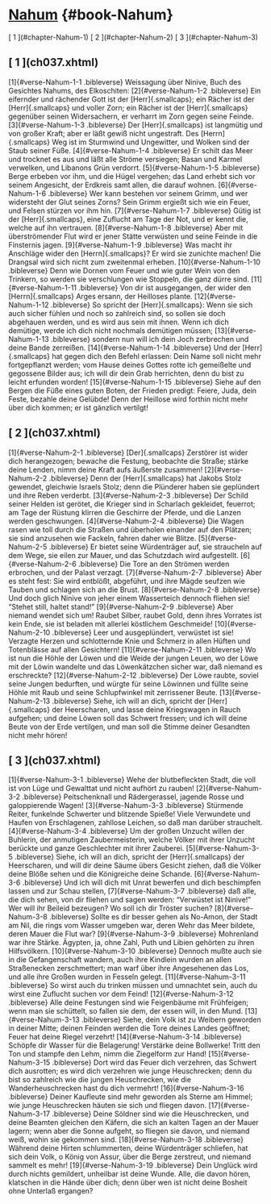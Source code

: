 # [Nahum](ch001.xhtml) {#book-Nahum}

<div id="chapterlinks-Nahum" class="chapterlinks">[&nbsp;1&nbsp;](#chapter-Nahum-1) [&nbsp;2&nbsp;](#chapter-Nahum-2) [&nbsp;3&nbsp;](#chapter-Nahum-3) </div>

<h2 class="chaptertitle">[&nbsp;1&nbsp;](ch037.xhtml)<span><span id="chapter-Nahum-1"></span></span></h2>
 
[1]{#verse-Nahum-1-1 .bibleverse} Weissagung über Ninive, Buch des Gesichtes Nahums, des Elkoschiten: 
[2]{#verse-Nahum-1-2 .bibleverse} Ein eifernder und rächender Gott ist der [Herr]{.smallcaps}; ein Rächer ist der [Herr]{.smallcaps} und voller Zorn; ein Rächer ist der [Herr]{.smallcaps} gegenüber seinen Widersachern, er verharrt im Zorn gegen seine Feinde. 
[3]{#verse-Nahum-1-3 .bibleverse} Der [Herr]{.smallcaps} ist langmütig und von großer Kraft; aber er läßt gewiß nicht ungestraft. Des [Herrn]{.smallcaps} Weg ist im Sturmwind und Ungewitter, und Wolken sind der Staub seiner Füße. 
[4]{#verse-Nahum-1-4 .bibleverse} Er schilt das Meer und trocknet es aus und läßt alle Ströme versiegen; Basan und Karmel verwelken, und Libanons Grün verdorrt. 
[5]{#verse-Nahum-1-5 .bibleverse} Berge erbeben vor ihm, und die Hügel vergehen; das Land erhebt sich vor seinem Angesicht, der Erdkreis samt allen, die darauf wohnen. 
[6]{#verse-Nahum-1-6 .bibleverse} Wer kann bestehen vor seinem Grimm, und wer widersteht der Glut seines Zorns? Sein Grimm ergießt sich wie ein Feuer, und Felsen stürzen vor ihm hin. 
[7]{#verse-Nahum-1-7 .bibleverse} Gütig ist der [Herr]{.smallcaps}, eine Zuflucht am Tage der Not, und er kennt die, welche auf ihn vertrauen. 
[8]{#verse-Nahum-1-8 .bibleverse} Aber mit überströmender Flut wird er jener Stätte verwüsten und seine Feinde in die Finsternis jagen. 
[9]{#verse-Nahum-1-9 .bibleverse} Was macht ihr Anschläge wider den [Herrn]{.smallcaps}? Er wird sie zunichte machen! Die Drangsal wird sich nicht zum zweitenmal erheben. 
[10]{#verse-Nahum-1-10 .bibleverse} Denn wie Dornen vom Feuer und wie guter Wein von den Trinkern, so werden sie verschlungen wie Stoppeln, die ganz dürre sind. 
[11]{#verse-Nahum-1-11 .bibleverse} Von dir ist ausgegangen, der wider den [Herrn]{.smallcaps} Arges ersann, der Heilloses plante. 
[12]{#verse-Nahum-1-12 .bibleverse} So spricht der [Herr]{.smallcaps}: Wenn sie sich auch sicher fühlen und noch so zahlreich sind, so sollen sie doch abgehauen werden, und es wird aus sein mit ihnen. Wenn ich dich demütige, werde ich dich nicht nochmals demütigen müssen; 
[13]{#verse-Nahum-1-13 .bibleverse} sondern nun will ich dein Joch zerbrechen und deine Bande zerreißen. 
[14]{#verse-Nahum-1-14 .bibleverse} Und der [Herr]{.smallcaps} hat gegen dich den Befehl erlassen: Dein Name soll nicht mehr fortgepflanzt werden; vom Hause deines Gottes rotte ich gemeißelte und gegossene Bilder aus; ich will dir dein Grab herrichten, denn du bist zu leicht erfunden worden! 
[15]{#verse-Nahum-1-15 .bibleverse} Siehe auf den Bergen die Füße eines guten Boten, der Frieden predigt: Feiere, Juda, dein Feste, bezahle deine Gelübde! Denn der Heillose wird forthin nicht mehr über dich kommen; er ist gänzlich vertilgt! 

<h2 class="chaptertitle">[&nbsp;2&nbsp;](ch037.xhtml)<span><span id="chapter-Nahum-2"></span></span></h2>
 
[1]{#verse-Nahum-2-1 .bibleverse} [Der]{.smallcaps} Zerstörer ist wider dich herangezogen; bewache die Festung, beobachte die Straße; stärke deine Lenden, nimm deine Kraft aufs äußerste zusammen! 
[2]{#verse-Nahum-2-2 .bibleverse} Denn der [Herr]{.smallcaps} hat Jakobs Stolz gewendet, gleichwie Israels Stolz; denn die Plünderer haben sie geplündert und ihre Reben verderbt. 
[3]{#verse-Nahum-2-3 .bibleverse} Der Schild seiner Helden ist gerötet, die Krieger sind in Scharlach gekleidet, feuerrot; am Tage der Rüstung klirren die Geschirre der Pferde, und die Lanzen werden geschwungen. 
[4]{#verse-Nahum-2-4 .bibleverse} Die Wagen rasen wie toll durch die Straßen und überholen einander auf den Plätzen; sie sind anzusehen wie Fackeln, fahren daher wie Blitze. 
[5]{#verse-Nahum-2-5 .bibleverse} Er bietet seine Würdenträger auf, sie straucheln auf dem Wege, sie eilen zur Mauer, und das Schutzdach wird aufgestellt. 
[6]{#verse-Nahum-2-6 .bibleverse} Die Tore an den Strömen werden erbrochen, und der Palast verzagt. 
[7]{#verse-Nahum-2-7 .bibleverse} Aber es steht fest: Sie wird entblößt, abgeführt, und ihre Mägde seufzen wie Tauben und schlagen sich an die Brust. 
[8]{#verse-Nahum-2-8 .bibleverse} Und doch glich Ninive von jeher einem Wasserteich dennoch fliehen sie! “Stehet still, haltet stand!” 
[9]{#verse-Nahum-2-9 .bibleverse} Aber niemand wendet sich um! Raubet Silber, raubet Gold, denn ihres Vorrates ist kein Ende, sie ist beladen mit allerlei köstlichem Geschmeide! 
[10]{#verse-Nahum-2-10 .bibleverse} Leer und ausgeplündert, verwüstet ist sie! Verzagte Herzen und schlotternde Knie und Schmerz in allen Hüften und Totenblässe auf allen Gesichtern! 
[11]{#verse-Nahum-2-11 .bibleverse} Wo ist nun die Höhle der Löwen und die Weide der jungen Leuen, wo der Löwe mit der Löwin wandelte und das Löwenkätzchen sicher war, daß niemand es erschreckte? 
[12]{#verse-Nahum-2-12 .bibleverse} Der Löwe raubte, soviel seine Jungen bedurften, und würgte für seine Löwinnen und füllte seine Höhle mit Raub und seine Schlupfwinkel mit zerrissener Beute. 
[13]{#verse-Nahum-2-13 .bibleverse} Siehe, ich will an dich, spricht der [Herr]{.smallcaps} der Heerscharen, und lasse deine Kriegswagen in Rauch aufgehen; und deine Löwen soll das Schwert fressen; und ich will deine Beute von der Erde vertilgen, und man soll die Stimme deiner Gesandten nicht mehr hören! 

<h2 class="chaptertitle">[&nbsp;3&nbsp;](ch037.xhtml)<span><span id="chapter-Nahum-3"></span></span></h2>
 
[1]{#verse-Nahum-3-1 .bibleverse} Wehe der blutbefleckten Stadt, die voll ist von Lüge und Gewalttat und nicht aufhört zu rauben! 
[2]{#verse-Nahum-3-2 .bibleverse} Peitschenknall und Rädergerassel, jagende Rosse und galoppierende Wagen! 
[3]{#verse-Nahum-3-3 .bibleverse} Stürmende Reiter, funkelnde Schwerter und blitzende Spieße! Viele Verwundete und Haufen von Erschlagenen, zahllose Leichen, so daß man darüber strauchelt. 
[4]{#verse-Nahum-3-4 .bibleverse} Um der großen Unzucht willen der Buhlerin, der anmutigen Zaubermeisterin, welche Völker mit ihrer Unzucht berückte und ganze Geschlechter mit ihrer Zauberei. 
[5]{#verse-Nahum-3-5 .bibleverse} Siehe, ich will an dich, spricht der [Herr]{.smallcaps} der Heerscharen, und will dir deine Säume übers Gesicht ziehen, daß die Völker deine Blöße sehen und die Königreiche deine Schande. 
[6]{#verse-Nahum-3-6 .bibleverse} Und ich will dich mit Unrat bewerfen und dich beschimpfen lassen und zur Schau stellen, 
[7]{#verse-Nahum-3-7 .bibleverse} daß alle, die dich sehen, von dir fliehen und sagen werden: “Verwüstet ist Ninive!” Wer will ihr Beileid bezeugen? Wo soll ich dir Tröster suchen? 
[8]{#verse-Nahum-3-8 .bibleverse} Sollte es dir besser gehen als No-Amon, der Stadt am Nil, die rings vom Wasser umgeben war, deren Wehr das Meer bildete, deren Mauer die Flut war? 
[9]{#verse-Nahum-3-9 .bibleverse} Mohrenland war ihre Stärke. Ägypten, ja, ohne Zahl, Puth und Libien gehörten zu ihren Hilfsvölkern. 
[10]{#verse-Nahum-3-10 .bibleverse} Dennoch mußte auch sie in die Gefangenschaft wandern, auch ihre Kindlein wurden an allen Straßenecken zerschmettert; man warf über ihre Angesehenen das Los, und alle ihre Großen wurden in Fesseln gelegt. 
[11]{#verse-Nahum-3-11 .bibleverse} So wirst auch du trinken müssen und umnachtet sein, auch du wirst eine Zuflucht suchen vor dem Feind! 
[12]{#verse-Nahum-3-12 .bibleverse} Alle deine Festungen sind wie Feigenbäume mit Frühfeigen; wenn man sie schüttelt, so fallen sie dem, der essen will, in den Mund. 
[13]{#verse-Nahum-3-13 .bibleverse} Siehe, dein Volk ist zu Weibern geworden in deiner Mitte; deinen Feinden werden die Tore deines Landes geöffnet; Feuer hat deine Riegel verzehrt! 
[14]{#verse-Nahum-3-14 .bibleverse} Schöpfe dir Wasser für die Belagerung! Verstärke deine Bollwerke! Tritt den Ton und stampfe den Lehm, nimm die Ziegelform zur Hand! 
[15]{#verse-Nahum-3-15 .bibleverse} Dort wird das Feuer dich verzehren, das Schwert dich ausrotten; es wird dich verzehren wie junge Heuschrecken; denn du bist so zahlreich wie die jungen Heuschrecken, wie die Wanderheuschrecken hast du dich vermehrt! 
[16]{#verse-Nahum-3-16 .bibleverse} Deiner Kaufleute sind mehr geworden als Sterne am Himmel; wie junge Heuschrecken häuten sie sich und fliegen davon. 
[17]{#verse-Nahum-3-17 .bibleverse} Deine Söldner sind wie die Heuschrecken, und deine Beamten gleichen den Käfern, die sich an kalten Tagen an der Mauer lagern; wenn aber die Sonne aufgeht, so fliegen sie davon, und niemand weiß, wohin sie gekommen sind. 
[18]{#verse-Nahum-3-18 .bibleverse} Während deine Hirten schlummerten, deine Würdenträger schliefen, hat sich dein Volk, o König von Assur, über die Berge zerstreut, und niemand sammelt es mehr! 
[19]{#verse-Nahum-3-19 .bibleverse} Dein Unglück wird durch nichts gemildert, unheilbar ist deine Wunde. Alle, die davon hören, klatschen in die Hände über dich; denn über wen ist nicht deine Bosheit ohne Unterlaß ergangen? 